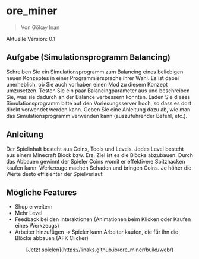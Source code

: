# ore_miner
> Von Gökay Inan

Aktuelle Version: 0.1


## Aufgabe (Simulationsprogramm Balancing)

Schreiben Sie ein Simulationsprogramm
zum Balancing eines beliebigen neuen Konzeptes in einer Programmiersprache ihrer Wahl.
Es ist dabei unerheblich, ob Sie auch vorhaben einen Mod zu diesem Konzept umzusetzen.
Testen Sie ein paar Balancingparameter aus und beschreiben Sie, was sie dadurch an der
Balance verbessern konnten.
Laden Sie dieses Simulationsprogramm bitte auf den Vorlesungsserver hoch, so dass es dort
direkt verwendet werden kann.
Geben Sie eine Anleitung dazu ab, wie man das Simulationsprogramm verwenden kann (auszufuhrender Befehl, etc.).


## Anleitung

Der Spielinhalt besteht aus Coins, Tools und Levels. Jedes Level besteht aus einem Minecraft Block bzw. Erz.
Ziel ist es die Blöcke abzubauen. Durch das Abbauen gewinnt der Spieler Coins womit er effektivere Spitzhacken kaufen kann.
Werkzeuge machen Schaden und bringen Coins. Je höher die Werte desto effizienter der Spielverlauf.


## Mögliche Features

* Shop erweitern
* Mehr Level
* Feedback bei den Interaktionen (Animationen beim Klicken oder Kaufen eines Werkzeugs)
* Arbeiter hinzufügen -> Spieler kann Arbeiter kaufen, die für ihn die Blöcke abbauen (AFK Clicker)

<center>[Jetzt spielen](https://linaks.github.io/ore_miner/build/web/)</center>